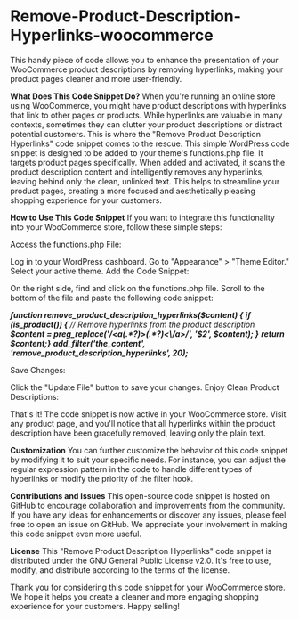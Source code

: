 # Remove-Product-Description-Hyperlinks-woocommerce
This handy piece of code allows you to enhance the presentation of your WooCommerce product descriptions by removing hyperlinks, making your product pages cleaner and more user-friendly.

**What Does This Code Snippet Do?**
When you're running an online store using WooCommerce, you might have product descriptions with hyperlinks that link to other pages or products. While hyperlinks are valuable in many contexts, sometimes they can clutter your product descriptions or distract potential customers. This is where the "Remove Product Description Hyperlinks" code snippet comes to the rescue. This simple WordPress code snippet is designed to be added to your theme's functions.php file. It targets product pages specifically. When added and activated, it scans the product description content and intelligently removes any hyperlinks, leaving behind only the clean, unlinked text. This helps to streamline your product pages, creating a more focused and aesthetically pleasing shopping experience for your customers.

**How to Use This Code Snippet**
If you want to integrate this functionality into your WooCommerce store, follow these simple steps:

Access the functions.php File:

Log in to your WordPress dashboard.
Go to "Appearance" > "Theme Editor."
Select your active theme.
Add the Code Snippet:

On the right side, find and click on the functions.php file.
Scroll to the bottom of the file and paste the following code snippet:

**_function remove_product_description_hyperlinks($content) {_**
    **_if (is_product()) {_**
        _// Remove hyperlinks from the product description_
        **_$content = preg_replace('/<a(.*?)>(.*?)<\/a>/', '$2', $content); }_**
    **_return $content;}_**
**_add_filter('the_content', 'remove_product_description_hyperlinks', 20);_**

Save Changes:

Click the "Update File" button to save your changes.
Enjoy Clean Product Descriptions:

That's it! The code snippet is now active in your WooCommerce store.
Visit any product page, and you'll notice that all hyperlinks within the product description have been gracefully removed, leaving only the plain text.

**Customization**
You can further customize the behavior of this code snippet by modifying it to suit your specific needs. For instance, you can adjust the regular expression pattern in the code to handle different types of hyperlinks or modify the priority of the filter hook.

**Contributions and Issues**
This open-source code snippet is hosted on GitHub to encourage collaboration and improvements from the community. If you have any ideas for enhancements or discover any issues, please feel free to open an issue on GitHub. We appreciate your involvement in making this code snippet even more useful.

**License**
This "Remove Product Description Hyperlinks" code snippet is distributed under the GNU General Public License v2.0. It's free to use, modify, and distribute according to the terms of the license.

Thank you for considering this code snippet for your WooCommerce store. We hope it helps you create a cleaner and more engaging shopping experience for your customers. Happy selling!
















